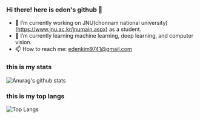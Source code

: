 ### Hi there! here is eden's github 👋

<!--
**fusillading/fusillading** is a ✨ _special_ ✨ repository because its `README.md` (this file) appears on your GitHub profile.

Here are some ideas to get you started:

- 🔭 I’m currently working on JNU(chonnam national university) as a student.
- 🌱 I’m currently learning machine learning, deep learning, and computer vision.
- 📫 How to reach me: fusillading@gmail.com
-->


- 🔭 I’m currently working on JNU(chonnam national university)(https://www.jnu.ac.kr/jnumain.aspx) as a student.
- 🌱 I’m currently learning machine learning, deep learning, and computer vision.
- 📫 How to reach me: edenkim9741@gmail.com

### this is my stats
![Anurag's github stats](https://github-readme-stats.vercel.app/api?username=fusillading&show_icons=true&theme=cobalt)

### this is my top langs
![Top Langs](https://github-readme-stats.vercel.app/api/top-langs/?username=fusillading&layout=compact&theme=cobalt)
